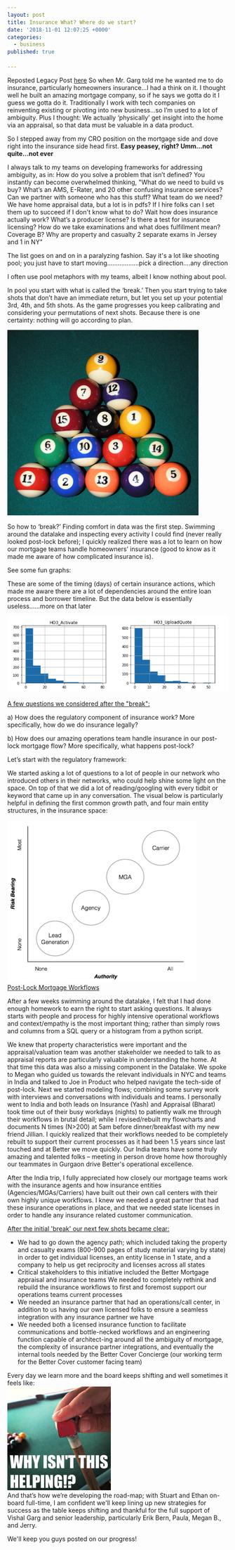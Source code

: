 ```yaml
---
layout: post
title: Insurance What? Where do we start?
date: '2018-11-01 12:07:25 +0000'
categories:
  - business
published: true

---
```

Reposted Legacy Post [here](https://internal-blog.bettercover.com/insurance-what-where-do-we-start/ "insurance link") 
So when Mr. Garg told me he wanted me to do insurance, particularly homeowners insurance…I had a think on it. I thought well he built an amazing mortgage company, so if he says we gotta do it I guess we gotta do it. Traditionally I work with tech companies on reinventing existing or pivoting into new business...so I’m used to a lot of ambiguity. Plus I thought: We actually ‘physically’ get insight into the home via an appraisal, so that data must be valuable in a data product.  

So I stepped away from my CRO position on the mortgage side and dove right into the insurance side head first. <b>Easy peasey, right?  Umm…not quite…not ever </b>

I always talk to my teams on developing frameworks for addressing ambiguity, as in: How do you solve a problem that isn’t defined? You instantly can become overwhelmed thinking, "What do we need to build vs buy? What’s an AMS, E-Rater, and 20 other confusing insurance services? Can we partner with someone who has this stuff? What team do we need? We have home appraisal data, but a lot is in pdfs? If I hire folks can I set them up to succeed if I don't know what to do? Wait how does insurance actually work? What’s a producer license? Is there a test for insurance licensing? How do we take examinations and what does fulfillment mean? Coverage B?  Why are property and casualty 2 separate exams in Jersey and 1 in NY"

The list goes on and on in a paralyzing fashion.  Say it's a lot like shooting pool; you just have to start moving………………pick a direction....any direction

I often use pool metaphors with my teams, albeit I know nothing about pool.  

In pool you start with what is called the ‘break.’ Then you start trying to take shots that don’t have an immediate return, but let you set up your potential 3rd, 4th, and 5th shots. As the game progresses you keep calibrating and considering your permutations of next shots.  Because there is one certainty: nothing will go according to plan.

![png](../images/insurance_post/Picture1.png)


So how to ‘break?’ Finding comfort in data was the first step. Swimming around the datalake and inspecting every activity I could find (never really looked post-lock before); I quickly realized there was a lot to learn on how our mortgage teams handle homeowners’ insurance (good to know as it made me aware of how complicated insurance is).  

See some fun graphs:

These are some of the timing (days) of certain insurance actions, which made me aware there are a lot of dependencies around the entire loan process and borrower timeline.  But the data below is essentially useless......more on that later

![png](../images/insurance_post/image.png)

<ins>A few questions we considered after the "break":</ins>

a) How does the regulatory component of insurance work? More specifically, how do we do insurance legally?

b) How does our amazing operations team handle insurance in our post-lock mortgage flow? More specifically, what happens post-lock?

Let’s start with the regulatory framework:

We started asking a lot of questions to a lot of people in our network who introduced others in their networks, who could help shine some light on the space. On top of that we did a lot of reading/googling with every tidbit or keyword that came up in any conversation. The visual below is particularly helpful in defining the first common growth path, and four main entity structures, in the insurance space:<br>

![png](../images/insurance_post/insurance_distribution_groups.png)
<br>
<ins>Post-Lock Mortgage Workflows</ins>

After a few weeks swimming around the datalake, I felt that I had done enough homework to earn the right to start asking questions. It always starts with people and process for highly intensive operational workflows and context/empathy is the most important thing; rather than simply rows and columns from a SQL query or a histogram from a python script.

We knew that property characteristics were important and the appraisal/valuation team was another stakeholder we needed to talk to as appraisal reports are particularly valuable in understanding the home. At that time this data was also a missing component in the Datalake. We spoke to Megan who guided us towards the relevant individuals in NYC and teams in India and talked to Joe in Product who helped navigate the tech-side of post-lock. Next we started modeling flows; combining some survey work with interviews and conversations with individuals and teams. I personally went to India and both leads on Insurance (Yash) and Appraisal (Bharat) took time out of their busy workdays (nights) to patiently walk me through their workflows in brutal detail; while I revised/rebuilt my flowcharts and documents N times (N>200) at 5am before dinner/breakfast with my new friend Jillian.   I quickly realized that their workflows needed to be completely rebuilt to support their current processes as it had been 1.5 years since last touched and at Better we move quickly. Our India teams have some truly amazing and talented folks – meeting in person drove home how thoroughly our teammates in Gurgaon drive Better's operational excellence.

After the India trip, I fully appreciated how closely our mortgage teams work with the insurance agents and how insurance entities (Agencies/MGAs/Carriers) have built out their own call centers with their own highly unique workflows. I knew we needed a great partner that had these insurance operations in place, and that we needed state licenses in order to handle any insurance related customer communication.

<ins>After the initial 'break' our next few shots became clear:</ins>

* We had to go down the agency path; which included taking the property and casualty exams (800-900 pages of study material varying by state) in order to get individual licenses, an entity license in 1 state, and a company to help us get reciprocity and licenses across all states
* Critical stakeholders to this initiative included the Better Mortgage appraisal and insurance teams
We needed to completely rethink and rebuild the insurance workflows to first and foremost support our operations teams current processes
* We needed an insurance partner that had an operations/call center, in addition to us having our own licensed folks to ensure a seamless integration with any insurance partner we have
* We needed both a licensed insurance function to facilitate communications and bottle-necked workflows and an engineering function capable of architect-ing around all the ambiguity of mortgage, the complexity of insurance partner integrations, and eventually the internal tools needed by the Better Cover Concierge (our working term for the Better Cover customer facing team)

Every day we learn more and the board keeps shifting and well sometimes it feels like:
<br>
![png](../images/insurance_post/help_pool.png)
<br>
And that’s how we’re developing the road-map; with Stuart and Ethan on-board full-time, I am confident we'll keep lining up new strategies for success as the table keeps shifting and thankful for the full support of Vishal Garg and senior leadership, particularly Erik Bern, Paula, Megan B., and Jerry.  

We'll keep you guys posted on our progress!



